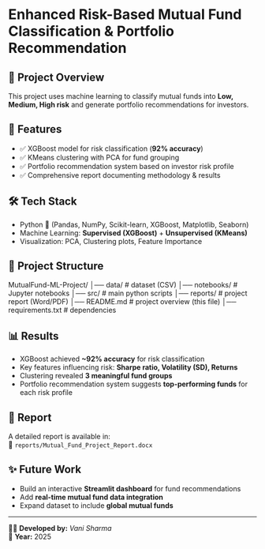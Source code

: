 # Enhanced Risk-Based Mutual Fund Classification & Portfolio Recommendation

## 📌 Project Overview
This project uses machine learning to classify mutual funds into **Low, Medium, High risk**
and generate portfolio recommendations for investors.

## 🚀 Features
- ✅ XGBoost model for risk classification (**92% accuracy**)
- ✅ KMeans clustering with PCA for fund grouping
- ✅ Portfolio recommendation system based on investor risk profile
- ✅ Comprehensive report documenting methodology & results

## 🛠️ Tech Stack
- Python 🐍 (Pandas, NumPy, Scikit-learn, XGBoost, Matplotlib, Seaborn)
- Machine Learning: **Supervised (XGBoost)** + **Unsupervised (KMeans)**
- Visualization: PCA, Clustering plots, Feature Importance

## 📂 Project Structure
MutualFund-ML-Project/
│── data/ # dataset (CSV)
│── notebooks/ # Jupyter notebooks
│── src/ # main python scripts
│── reports/ # project report (Word/PDF)
│── README.md # project overview (this file)
│── requirements.txt # dependencies


## 📊 Results
- XGBoost achieved **~92% accuracy** for risk classification  
- Key features influencing risk: **Sharpe ratio, Volatility (SD), Returns**  
- Clustering revealed **3 meaningful fund groups**  
- Portfolio recommendation system suggests **top-performing funds** for each risk profile  

## 📄 Report
A detailed report is available in:  
📁 `reports/Mutual_Fund_Project_Report.docx`

## ✨ Future Work
- Build an interactive **Streamlit dashboard** for fund recommendations  
- Add **real-time mutual fund data integration**  
- Expand dataset to include **global mutual funds**  

---

👨‍💻 **Developed by:** *Vani Sharma*  
📅 **Year:** 2025  
